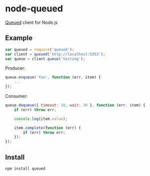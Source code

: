 node-queued
===========

[Queued](http://github.com/scttnlsn/queued) client for Node.js

Example
-------

```javascript
var queued = require('queued');
var client = queued('http://localhost:5353');
var queue = client.queue('testing');
```

Producer:

```javascript
queue.enqueue('foo', function (err, item) {
    ...
});
```

Consumer:

```javascript
queue.dequeue({ timeout: 10, wait: 30 }, function (err, item) {
    if (err) throw err;

    console.log(item.value);

    item.complete(function (err) {
        if (err) throw err;
    });
});
```

Install
-------

    npm install queued